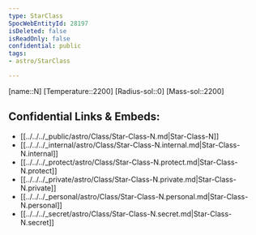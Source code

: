```yaml
---
type: StarClass
SpocWebEntityId: 28197
isDeleted: false
isReadOnly: false
confidential: public
tags:
- astro/StarClass

---
```

[name::N]
[Temperature::2200]
[Radius-sol::0]
[Mass-sol::2200]




## Confidential Links & Embeds: 
- [[../../../_public/astro/Class/Star-Class-N.md|Star-Class-N]] 
- [[../../../_internal/astro/Class/Star-Class-N.internal.md|Star-Class-N.internal]] 
- [[../../../_protect/astro/Class/Star-Class-N.protect.md|Star-Class-N.protect]] 
- [[../../../_private/astro/Class/Star-Class-N.private.md|Star-Class-N.private]] 
- [[../../../_personal/astro/Class/Star-Class-N.personal.md|Star-Class-N.personal]] 
- [[../../../_secret/astro/Class/Star-Class-N.secret.md|Star-Class-N.secret]]

